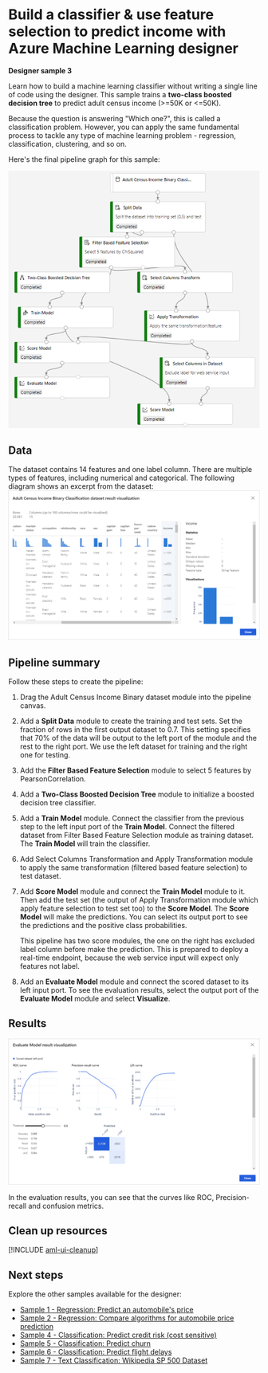 # Build a classifier & use feature selection to predict income with Azure Machine Learning designer

**Designer sample 3**


Learn how to build a machine learning classifier without writing a single line of code using the designer. This sample trains a **two-class boosted decision tree** to predict adult census income (>=50K or <=50K).

Because the question is answering "Which one?", this is called a classification problem. However, you can apply the same fundamental process to tackle any type of machine learning problem - regression, classification, clustering, and so on.

Here's the final pipeline graph for this sample:

![Graph of the pipeline](./media/binary-classification-feature-selection-income-prediction/overall-graph.png)


## Data

The dataset contains 14 features and one label column. There are multiple types of features, including numerical and categorical. The following diagram shows an excerpt from the dataset:
![data](media/binary-classification-feature-selection-income-prediction/sample3-dataset-1225.png)



## Pipeline summary

Follow these steps to create the pipeline:

1. Drag the Adult Census Income Binary dataset module into the pipeline canvas.
1. Add a **Split Data** module to create the training and test sets. Set the fraction of rows in the first output dataset to 0.7. This setting specifies that 70% of the data will be output to the left port of the module and the rest to the right port. We use the left dataset for training and the right one for testing.
1. Add the **Filter Based Feature Selection** module to select 5 features by PearsonCorrelation. 
1. Add a **Two-Class Boosted Decision Tree** module to initialize a boosted decision tree classifier.
1. Add a **Train Model** module. Connect the classifier from the previous step to the left input port of the **Train Model**. Connect the filtered dataset from Filter Based Feature Selection module as training dataset.  The **Train Model** will train the classifier.
1. Add Select Columns Transformation and Apply Transformation module to apply the same transformation (filtered based feature selection) to test dataset.
1. Add **Score Model** module and connect the **Train Model** module to it. Then add the test set (the output of Apply Transformation module which apply feature selection to test set too) to the **Score Model**. The **Score Model** will make the predictions. You can select its output port to see the predictions and the positive class probabilities.


    This pipeline has two score modules, the one on the right has excluded label column before make the prediction. This is prepared to deploy a real-time endpoint, because the web service input will expect only features not label. 

1. Add an **Evaluate Model** module and connect the scored dataset to its left input port. To see the evaluation results, select the output port of the **Evaluate Model** module and select **Visualize**.

## Results

![Evaluate the results](media/binary-classification-feature-selection-income-prediction/sample3-evaluate-1225.png)

In the evaluation results, you can see that the curves like ROC, Precision-recall and confusion metrics. 

## Clean up resources

[!INCLUDE [aml-ui-cleanup](../../includes/aml-ui-cleanup.md)]

## Next steps

Explore the other samples available for the designer:

- [Sample 1 - Regression: Predict an automobile's price](regression-automobile-price-prediction-basic.md)
- [Sample 2 - Regression: Compare algorithms for automobile price prediction](regression-automobile-price-prediction-compare-algorithms.md)
- [Sample 4 - Classification: Predict credit risk (cost sensitive)](binary-classification-python-credit-prediction.md)
- [Sample 5 - Classification: Predict churn](binary-classification-customer-relationship-prediction.md)
- [Sample 6 - Classification: Predict flight delays](r-script-flight-delay-prediction.md)
- [Sample 7 - Text Classification: Wikipedia SP 500 Dataset](text-classification-wiki.md)
